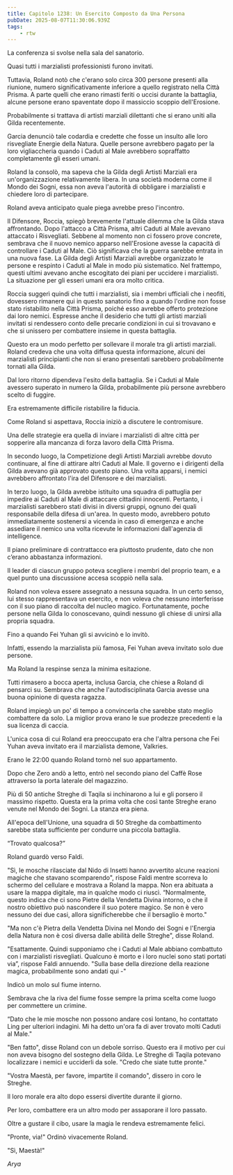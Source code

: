 ```yaml
---
title: Capitolo 1238: Un Esercito Composto da Una Persona
pubDate: 2025-08-07T11:30:06.939Z
tags:
    - rtw
---
```



La conferenza si svolse nella sala del sanatorio.


Quasi tutti i marzialisti professionisti furono invitati.


Tuttavia, Roland notò che c'erano solo circa 300 persone presenti alla riunione, numero significativamente inferiore a quello registrato nella Città Prisma. A parte quelli che erano rimasti feriti o uccisi durante la battaglia, alcune persone erano spaventate dopo il massiccio scoppio dell'Erosione.


Probabilmente si trattava di artisti marziali dilettanti che si erano uniti alla Gilda recentemente.


Garcia denunciò tale codardia e credette che fosse un insulto alle loro risvegliate Energie della Natura. Quelle persone avrebbero pagato per la loro vigliaccheria quando i Caduti al Male avrebbero sopraffatto completamente gli esseri umani.


Roland la consolò, ma sapeva che la Gilda degli Artisti Marziali era un'organizzazione relativamente libera. In una società moderna come il Mondo dei Sogni, essa non aveva l'autorità di obbligare i marzialisti e chiedere loro di partecipare.


Roland aveva anticipato quale piega avrebbe preso l'incontro.


Il Difensore, Roccia, spiegò brevemente l'attuale dilemma che la Gilda stava affrontando. Dopo l'attacco a Città Prisma, altri Caduti al Male avevano attaccato i Risvegliati. Sebbene al momento non ci fossero prove concrete, sembrava che il nuovo nemico apparso nell'Erosione avesse la capacità di controllare i Caduti al Male. Ciò significava che la guerra sarebbe entrata in una nuova fase. La Gilda degli Artisti Marziali avrebbe organizzato le persone e respinto i Caduti al Male in modo più sistematico. Nel frattempo, questi ultimi avevano anche escogitato dei piani per uccidere i marzialisti. La situazione per gli esseri umani era ora molto critica.


Roccia suggerì quindi che tutti i marzialisti, sia i membri ufficiali che i neofiti, dovessero rimanere qui in questo sanatorio fino a quando l'ordine non fosse stato ristabilito nella Città Prisma, poiché esso avrebbe offerto protezione dai loro nemici. Espresse anche il desiderio che tutti gli artisti marziali invitati si rendessero conto delle precarie condizioni in cui si trovavano e che si unissero per combattere insieme in questa battaglia.


Questo era un modo perfetto per sollevare il morale tra gli artisti marziali. Roland credeva che una volta diffusa questa informazione, alcuni dei marzialisti principianti che non si erano presentati sarebbero probabilmente tornati alla Gilda.


Dal loro ritorno dipendeva l'esito della battaglia. Se i Caduti al Male avessero superato in numero la Gilda, probabilmente più persone avrebbero scelto di fuggire.


Era estremamente difficile ristabilire la fiducia.


Come Roland si aspettava, Roccia iniziò a discutere le contromisure.


Una delle strategie era quella di inviare i marzialisti di altre città per sopperire alla mancanza di forza lavoro della Città Prisma.


In secondo luogo, la Competizione degli Artisti Marziali avrebbe dovuto continuare, al fine di attirare altri Caduti al Male. Il governo e i dirigenti della Gilda avevano già approvato questo piano. Una volta apparsi, i nemici avrebbero affrontato l'ira del Difensore e dei marzialisti.


In terzo luogo, la Gilda avrebbe istituito una squadra di pattuglia per impedire ai Caduti al Male di attaccare cittadini innocenti. Pertanto, i marzialisti sarebbero stati divisi in diversi gruppi, ognuno dei quali responsabile della difesa di un'area. In questo modo, avrebbero potuto immediatamente sostenersi a vicenda in caso di emergenza e anche assediare il nemico una volta ricevute le informazioni dall'agenzia di intelligence.


Il piano preliminare di contrattacco era piuttosto prudente, dato che non c’erano abbastanza informazioni.


Il leader di ciascun gruppo poteva scegliere i membri del proprio team, e a quel punto una discussione accesa scoppiò nella sala.


Roland non voleva essere assegnato a nessuna squadra. In un certo senso, lui stesso rappresentava un esercito, e non voleva che nessuno interferisse con il suo piano di raccolta del nucleo magico. Fortunatamente, poche persone nella Gilda lo conoscevano, quindi nessuno gli chiese di unirsi alla propria squadra.


Fino a quando Fei Yuhan gli si avvicinò e lo invitò.


Infatti, essendo la marzialista più famosa, Fei Yuhan aveva invitato solo due persone.


Ma Roland la respinse senza la minima esitazione.


Tutti rimasero a bocca aperta, inclusa Garcia, che chiese a Roland di pensarci su. Sembrava che anche l'autodisciplinata Garcia avesse una buona opinione di questa ragazza.


Roland impiegò un po' di tempo a convincerla che sarebbe stato meglio combattere da solo. La miglior prova erano le sue prodezze precedenti e la sua licenza di caccia.


L'unica cosa di cui Roland era preoccupato era che l'altra persona che Fei Yuhan aveva invitato era il marzialista demone, Valkries.


Erano le 22:00 quando Roland tornò nel suo appartamento.


Dopo che Zero andò a letto, entrò nel secondo piano del Caffè Rose attraverso la porta laterale del magazzino.


Più di 50 antiche Streghe di Taqila si inchinarono a lui e gli porsero il massimo rispetto. Questa era la prima volta che così tante Streghe erano venute nel Mondo dei Sogni. La stanza era piena.


All'epoca dell'Unione, una squadra di 50 Streghe da combattimento sarebbe stata sufficiente per condurre una piccola battaglia.


“Trovato qualcosa?”


Roland guardò verso Faldi.


"Sì, le mosche rilasciate dal Nido di Insetti hanno avvertito alcune reazioni magiche che stavano scomparendo", rispose Faldi mentre scorreva lo schermo del cellulare e mostrava a Roland la mappa. Non era abituata a usare la mappa digitale, ma in qualche modo ci riuscì. “Normalmente, questo indica che ci sono Pietre della Vendetta Divina intorno, o che il nostro obiettivo può nascondere il suo potere magico. Se non è vero nessuno dei due casi, allora significherebbe che il bersaglio è morto."


"Ma non c'è Pietra della Vendetta Divina nel Mondo dei Sogni e l'Energia della Natura non è così diversa dalle abilità delle Streghe", disse Roland.


"Esattamente. Quindi supponiamo che i Caduti al Male abbiano combattuto con i marzialisti risvegliati. Qualcuno è morto e i loro nuclei sono stati portati via”, rispose Faldi annuendo. "Sulla base della direzione della reazione magica, probabilmente sono andati qui -"


Indicò un molo sul fiume interno.


Sembrava che la riva del fiume fosse sempre la prima scelta come luogo per commettere un crimine.


“Dato che le mie mosche non possono andare così lontano, ho contattato Ling per ulteriori indagini. Mi ha detto un'ora fa di aver trovato molti Caduti al Male."


"Ben fatto", disse Roland con un debole sorriso. Questo era il motivo per cui non aveva bisogno del sostegno della Gilda. Le Streghe di Taqila potevano localizzare i nemici e ucciderli da sole. "Credo che siate tutte pronte."


"Vostra Maestà, per favore, impartite il comando", dissero in coro le Streghe.


Il loro morale era alto dopo essersi divertite durante il giorno.


Per loro, combattere era un altro modo per assaporare il loro passato.


Oltre a gustare il cibo, usare la magia le rendeva estremamente felici.


"Pronte, via!" Ordinò vivacemente Roland.


"Sì, Maestà!"


<em>Arya</em>
                                


                                




